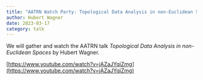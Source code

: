 ```yaml
---
title: "AATRN Watch Party: Topological Data Analysis in non-Euclidean Spaces"
author: Hubert Wagner
date: 2023-03-17
category: talk
---
```


We will gather and watch the AATRN talk _Topological Data Analysis in non-Euclidean Spaces_ by Hubert Wagner.

[https://www.youtube.com/watch?v=jAZaJYqiZmg](https://www.youtube.com/watch?v=jAZaJYqiZmg)
